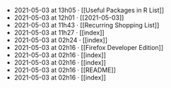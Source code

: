- 2021-05-03 at 13h05 · [[Useful Packages in R List]]
- 2021-05-03 at 12h01 · [[2021-05-03]]
- 2021-05-03 at 11h43 · [[Recurring Shopping List]]
- 2021-05-03 at 11h27 · [[index]]
- 2021-05-03 at 02h24 · [[index]]
- 2021-05-03 at 02h16 · [[Firefox Developer Edition]]
- 2021-05-03 at 02h16 · [[index]]
- 2021-05-03 at 02h16 · [[index]]
- 2021-05-03 at 02h16 · [[README]]
- 2021-05-03 at 02h16 · [[index]]
